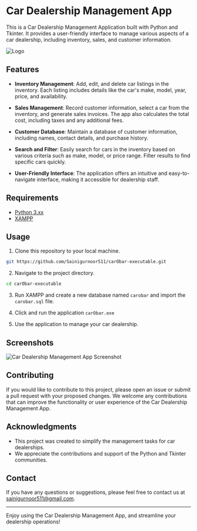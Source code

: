 # Car Dealership Management App

This is a Car Dealership Management Application built with Python and Tkinter. It provides a user-friendly interface to manage various aspects of a car dealership, including inventory, sales, and customer information.

![Logo](https://t4.ftcdn.net/jpg/02/48/14/89/360_F_248148997_R67fvXNl9a9WXjPUH8MJHzsBKJNs2bWJ.jpg)

## Features

- **Inventory Management**: Add, edit, and delete car listings in the inventory. Each listing includes details like the car's make, model, year, price, and availability.

- **Sales Management**: Record customer information, select a car from the inventory, and generate sales invoices. The app also calculates the total cost, including taxes and any additional fees.

- **Customer Database**: Maintain a database of customer information, including names, contact details, and purchase history.

- **Search and Filter**: Easily search for cars in the inventory based on various criteria such as make, model, or price range. Filter results to find specific cars quickly.

- **User-Friendly Interface**: The application offers an intuitive and easy-to-navigate interface, making it accessible for dealership staff.

## Requirements

- [Python 3.xx](https://www.python.org/downloads/) 
- [XAMPP](https://www.apachefriends.org/download.html)

## Usage

1. Clone this repository to your local machine.

```bash
git https://github.com/Sainigurnoor511/carObar-executable.git
```

2. Navigate to the project directory.

```bash
cd carObar-executable
```

3. Run XAMPP and create a new database named `carobar` and import the `carobar.sql` file.

4. Click and run the application `carObar.exe`

5. Use the application to manage your car dealership.

## Screenshots

![Car Dealership Management App Screenshot](screenshots/)

## Contributing

If you would like to contribute to this project, please open an issue or submit a pull request with your proposed changes. We welcome any contributions that can improve the functionality or user experience of the Car Dealership Management App.


## Acknowledgments

- This project was created to simplify the management tasks for car dealerships.
- We appreciate the contributions and support of the Python and Tkinter communities.

## Contact

If you have any questions or suggestions, please feel free to contact us at [sainigurnoor511@gmail.com](mailto:sainigurnoor511@gmail.com).

---

Enjoy using the Car Dealership Management App, and streamline your dealership operations!
